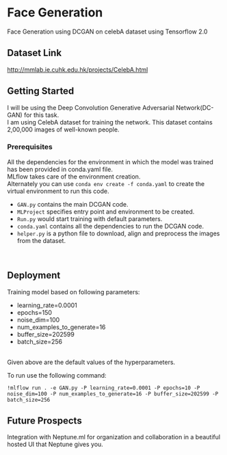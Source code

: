 # Face Generation
Face Generation using DCGAN on celebA dataset using Tensorflow 2.0

## Dataset Link
http://mmlab.ie.cuhk.edu.hk/projects/CelebA.html

## Getting Started
I will be using the Deep Convolution Generative Adversarial Network(DC-GAN) for this task. <br>
I am using CelebA dataset for training the network. This dataset contains 2,00,000 images of well-known people.

### Prerequisites
All the dependencies for the environment in which the model was trained has been provided in conda.yaml file.<br>
MLflow takes care of the environment creation.<br>
Alternately you can use ``` conda env create -f conda.yaml ``` to create the virtual environment to run this code.

- `GAN.py` contains the main DCGAN code.
- `MLProject` specifies entry point and environment to be created.
- `Run.py` would start training with default parameters.
- `conda.yaml` contains all the dependencies to run the DCGAN code.
- `helper.py` is a python file to download, align and preprocess the images from the dataset.
<br>

## Deployment
Training model based on following parameters:
<br>
* learning_rate=0.0001
* epochs=150
* noise_dim=100 
* num_examples_to_generate=16
* buffer_size=202599
* batch_size=256
<br>
Given above are the default values of the hyperparameters.

To run use the following command:
```
!mlflow run . -e GAN.py -P learning_rate=0.0001 -P epochs=10 -P noise_dim=100 -P num_examples_to_generate=16 -P buffer_size=202599 -P batch_size=256
```
## Future Prospects
Integration with Neptune.ml for organization and collaboration in a beautiful hosted UI that Neptune gives you.

